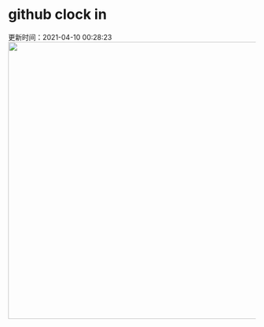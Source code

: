# github clock in
更新时间：2021-04-10 00:28:23
 <img style="-webkit-user-select: none;margin: auto;cursor: zoom-in;" src="https://cn.bing.com/th?id=OHR.SiblingBears_ZH-CN5349441901_1920x1080.jpg&rf=LaDigue_1920x1080.jpg&pid=hp" width="1004" height="564"> 
